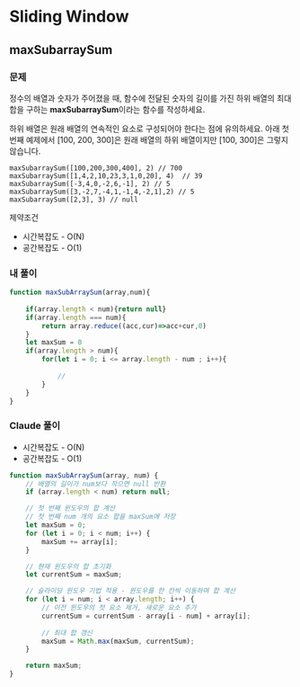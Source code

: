 # Sliding Window

## maxSubarraySum

### 문제 
정수의 배열과 숫자가 주어졌을 때, 함수에 전달된 숫자의 길이를 가진 하위 배열의 최대 합을 구하는 **maxSubarraySum**이라는 함수를 작성하세요.

하위 배열은 원래 배열의 연속적인 요소로 구성되어야 한다는 점에 유의하세요. 아래 첫 번째 예제에서 [100, 200, 300]은 원래 배열의 하위 배열이지만 [100, 300]은 그렇지 않습니다.

```
maxSubarraySum([100,200,300,400], 2) // 700
maxSubarraySum([1,4,2,10,23,3,1,0,20], 4)  // 39 
maxSubarraySum([-3,4,0,-2,6,-1], 2) // 5
maxSubarraySum([3,-2,7,-4,1,-1,4,-2,1],2) // 5
maxSubarraySum([2,3], 3) // null
```
제약조건
- 시간복잡도 - O(N)
- 공간복잡도 - O(1)




### 내 풀이
```javascript
function maxSubArraySum(array,num){
    
    if(array.length < num){return null}
    if(array.length === num){
        return array.reduce((acc,cur)=>acc+cur,0)
    }
    let maxSum = 0
    if(array.length > num){
        for(let i = 0; i <= array.length - num ; i++){
              
            //
        }
    }
}

```

### Claude 풀이
- 시간복잡도 - O(N)
- 공간복잡도 - O(1)

```javascript
function maxSubArraySum(array, num) {
    // 배열의 길이가 num보다 작으면 null 반환
    if (array.length < num) return null;

    // 첫 번째 윈도우의 합 계산
    // 첫 번째 num 개의 요소 합을 maxSum에 저장
    let maxSum = 0;
    for (let i = 0; i < num; i++) {
        maxSum += array[i];
    }

    // 현재 윈도우의 합 초기화
    let currentSum = maxSum;

    // 슬라이딩 윈도우 기법 적용 - 윈도우를 한 칸씩 이동하며 합 계산
    for (let i = num; i < array.length; i++) {
        // 이전 윈도우의 첫 요소 제거, 새로운 요소 추가
        currentSum = currentSum - array[i - num] + array[i];
        
        // 최대 합 갱신
        maxSum = Math.max(maxSum, currentSum);
    }

    return maxSum;
}
```
